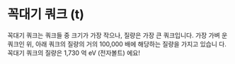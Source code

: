 # 꼭대기 쿼크 (t)

꼭대기 쿼크는 쿼크들 중 크기가 가장 작으나, 질량은 가장 큰 쿼크입니다. 가장 가벼
운 쿼크인 위, 아래 쿼크의 질량의 거의 100,000 배에 해당하는 질량을 가지고 있습니
다. 꼭대기 쿼크의 질량은 1,730 억 eV (전자볼트) 에요!
